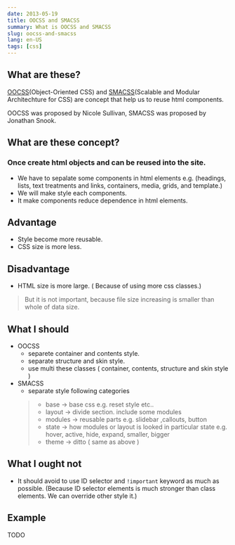 ```yaml
---
date: 2013-05-19
title: OOCSS and SMACSS
summary: What is OOCSS and SMACSS
slug: oocss-and-smacss
lang: en-US
tags: [css]
---
```


## What are these?

[OOCSS](http://oocss.org/)(Object-Oriented CSS) and [SMACSS](http://smacss.com/)(Scalable and Modular Architechture for CSS) are concept that help us to reuse html components.

OOCSS was proposed by Nicole Sullivan, SMACSS was proposed by Jonathan Snook.

## What are these concept?

### Once create html objects and can be reused into the site.

* We have to sepalate some components in html elements e.g. (headings, lists, text treatments and links, containers, media, grids, and template.)
* We will make style each components.
* It make components reduce dependence in html elements.


## Advantage
* Style become more reusable.
* CSS size is more less.

## Disadvantage
* HTML size is more large. ( Because of using more css classes.)
> But it is not important, because file size increasing is smaller than whole of data size.

## What I should

* OOCSS
	* separete container and contents style.
	* separate structure and skin style.
	* use multi these classes ( container, contents, structure and skin style )
* SMACSS
	* separate style following categories
    > * base -> base css e.g. reset style etc..
    > * layout -> divide section. include some modules
    > * modules -> reusable parts e.g. slidebar ,callouts, button
    > * state -> how modules or layout is looked in particular state e.g. hover, active, hide, expand, smaller, bigger
    > * theme -> ditto ( same as above )

## What I ought not
* It should avoid to use ID selector and `` !important `` keyword as much as possible. (Because ID selector elements is much stronger than class elements. We can override other style it.)

## Example

TODO
